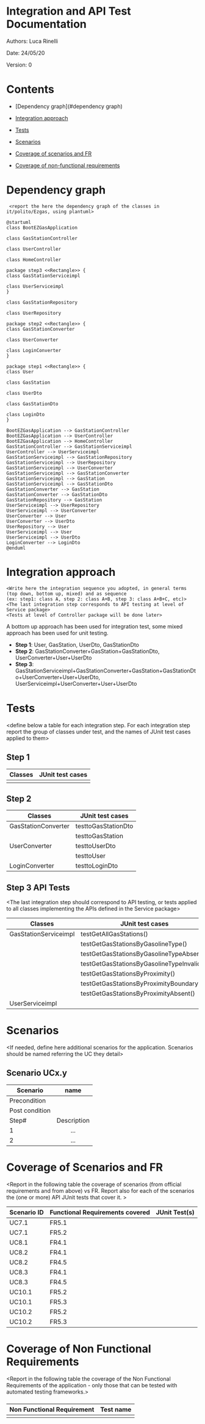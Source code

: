 # Integration and API Test Documentation

Authors: Luca Rinelli

Date: 24/05/20

Version: 0

# Contents

- [Dependency graph](#dependency graph)

- [Integration approach](#integration)

- [Tests](#tests)

- [Scenarios](#scenarios)

- [Coverage of scenarios and FR](#scenario-coverage)
- [Coverage of non-functional requirements](#nfr-coverage)



# Dependency graph 

     <report the here the dependency graph of the classes in it/polito/Ezgas, using plantuml>

```plantuml
@startuml
class BootEZGasApplication

class GasStationController

class UserController

class HomeController

package step3 <<Rectangle>> {
class GasStationServiceimpl

class UserServiceimpl
}

class GasStationRepository

class UserRepository

package step2 <<Rectangle>> {
class GasStationConverter

class UserConverter

class LoginConverter
}

package step1 <<Rectangle>> {
class User

class GasStation

class UserDto

class GasStationDto

class LoginDto
}

BootEZGasApplication --> GasStationController
BootEZGasApplication --> UserController
BootEZGasApplication --> HomeController
GasStationController --> GasStationServiceimpl
UserController --> UserServiceimpl
GasStationServiceimpl --> GasStationRepository
GasStationServiceimpl --> UserRepository
GasStationServiceimpl --> UserConverter
GasStationServiceimpl --> GasStationConverter
GasStationServiceimpl --> GasStation
GasStationServiceimpl --> GasStationDto
GasStationConverter --> GasStation
GasStationConverter --> GasStationDto
GasStationRepository --> GasStation
UserServiceimpl --> UserRepository
UserServiceimpl --> UserConverter
UserConverter --> User
UserConverter --> UserDto
UserRepository --> User
UserServiceimpl --> User
UserServiceimpl --> UserDto
LoginConverter --> LoginDto
@enduml
```
     
# Integration approach

    <Write here the integration sequence you adopted, in general terms (top down, bottom up, mixed) and as sequence
    (ex: step1: class A, step 2: class A+B, step 3: class A+B+C, etc)> 
    <The last integration step corresponds to API testing at level of Service package>
    <Tests at level of Controller package will be done later>

A bottom up approach has been used for integration test, some mixed approach has been used for unit testing.

 - **Step 1**: User, GasStation, UserDto, GasStationDto
 - **Step 2**: GasStationConverter+GasStation+GasStationDto, UserConverter+User+UserDto
 - **Step 3**: GasStationServiceimpl+GasStationConverter+GasStation+GasStationDto+UserConverter+User+UserDto, UserServiceimpl+UserConverter+User+UserDto

#  Tests

   <define below a table for each integration step. For each integration step report the group of classes under test, and the names of
     JUnit test cases applied to them>

## Step 1
| Classes  | JUnit test cases |
|--|--|
|||


## Step 2
| Classes  | JUnit test cases |
|--|--|
|GasStationConverter|testtoGasStationDto|
||testtoGasStation|
|UserConverter|testtoUserDto|
||testtoUser|
|LoginConverter|testtoLoginDto|


## Step 3 API Tests

   <The last integration step  should correspond to API testing, or tests applied to all classes implementing the APIs defined in the Service package>

| Classes  | JUnit test cases |
|--|--|
| GasStationServiceimpl | testGetAllGasStations() |
|  | testGetGasStationsByGasolineType() |
|  | testGetGasStationsByGasolineTypeAbsent() |
|  | testGetGasStationsByGasolineTypeInvalid() |
|  | testGetGasStationsByProximity() |
|  | testGetGasStationsByProximityBoundaryIn() |
|  | testGetGasStationsByProximityAbsent() |
| UserServiceimpl |  |




# Scenarios


<If needed, define here additional scenarios for the application. Scenarios should be named
 referring the UC they detail>

## Scenario UCx.y

| Scenario |  name |
| ------------- |:-------------:| 
|  Precondition     |  |
|  Post condition     |   |
| Step#        | Description  |
|  1     |  ... |  
|  2     |  ... |



# Coverage of Scenarios and FR


<Report in the following table the coverage of  scenarios (from official requirements and from above) vs FR. 
Report also for each of the scenarios the (one or more) API JUnit tests that cover it. >




| Scenario ID | Functional Requirements covered | JUnit  Test(s) | 
| ----------- | ------------------------------- | ----------- | 
| UC7.1       | FR5.1                           |             |
| UC7.1       | FR5.2                           |             |             
| UC8.1       | FR4.1                           |             |
| UC8.2       | FR4.1                           |             |
| UC8.2       | FR4.5                           |             |
| UC8.3       | FR4.1                           |             |
| UC8.3       | FR4.5                           |             |            
| UC10.1      | FR5.2                           |             |   
| UC10.1      | FR5.3                           |             |    
| UC10.2      | FR5.2                           |             |   
| UC10.2      | FR5.3                           |             |            



# Coverage of Non Functional Requirements


<Report in the following table the coverage of the Non Functional Requirements of the application - only those that can be tested with automated testing frameworks.>


### 

| Non Functional Requirement | Test name |
| -------------------------- | --------- |
|                            |           |


